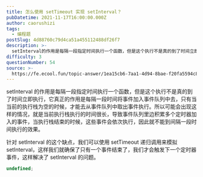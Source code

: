 ```yaml
---
title: 怎么使用 setTimeout 实现 setInterval？
pubDatetime: 2021-11-17T16:00:00.000Z
author: caorushizi
tags:
  - 编程题
postSlug: 4d88760c79d4ca51a455112488df26f7
description: >-
  setInterval的作用是每隔一段指定时间执行一个函数，但是这个执行不是真的到了时间立即执行，它真正的作用是每隔一段时间将事件加入事件队列中去，只有当当前的执行栈为空的时候，才能去从事件队列中取出
difficulty: 3
questionNumber: 54
source: >-
  https://fe.ecool.fun/topic-answer/1ea15cb6-7aa1-4d94-8bae-f20fa5594c87?orderBy=updateTime&order=desc&tagId=26
---
```


setInterval 的作用是每隔一段指定时间执行一个函数，但是这个执行不是真的到了时间立即执行，它真正的作用是每隔一段时间将事件加入事件队列中去，只有当当前的执行栈为空的时候，才能去从事件队列中取出事件执行。所以可能会出现这样的情况，就是当前执行栈执行的时间很长，导致事件队列里边积累多个定时器加入的事件，当执行栈结束的时候，这些事件会依次执行，因此就不能到间隔一段时间执行的效果。

针对 setInterval 的这个缺点，我们可以使用 setTimeout 递归调用来模拟 setInterval，这样我们就确保了只有一个事件结束了，我们才会触发下一个定时器事件，这样解决了 setInterval 的问题。

```typescript
undefined;
```
